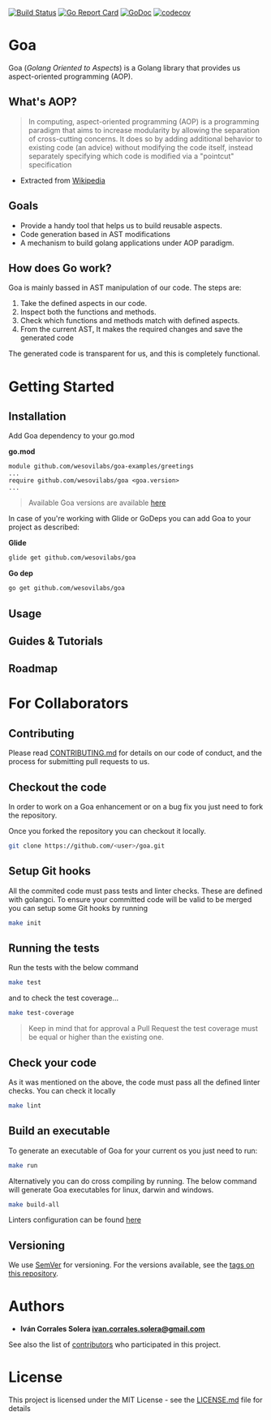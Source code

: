 [![Build Status](https://travis-ci.org/wesovilabs/goa.svg?branch=master)](https://travis-ci.org/wesovilabs/goa)
[![Go Report Card](https://goreportcard.com/badge/github.com/wesovilabs/goa)](https://goreportcard.com/report/github.com/wesovilabs/goa)
[![GoDoc](https://godoc.org/github.com/wesovilabs/goa?status.svg)](https://godoc.org/github.com/wesovilabs/goa)
[![codecov](https://codecov.io/gh/wesovilabs/goa/branch/master/graph/badge.svg)](https://codecov.io/gh/wesovilabs/goa)


# Goa

Goa (*Golang Oriented to Aspects*) is a Golang library that provides us aspect-oriented programming (AOP).

## What's AOP?

> In computing, aspect-oriented programming (AOP) is a programming paradigm that aims to increase modularity by allowing the separation of cross-cutting concerns. It does so by adding additional behavior to existing code (an advice) without modifying the code itself, instead separately specifying which code is modified via a "pointcut" specification

* Extracted  from [Wikipedia](https://en.wikipedia.org/wiki/Aspect-oriented_programming)


## Goals

- Provide a handy tool that helps us to build reusable aspects.
- Code generation based in AST modifications
- A mechanism to build golang applications under AOP paradigm. 


## How does Go work?

Goa is mainly bassed in AST manipulation of our code. The steps are:

1. Take the defined aspects in our code.
2. Inspect both the functions and methods.
3. Check which functions and methods match with defined aspects.
4. From the current AST, It makes the required changes and save the generated code

The generated code is transparent for us, and this is completely functional. 

# Getting Started

## Installation

Add Goa dependency to your go.mod

**go.mod**
```text
module github.com/wesovilabs/goa-examples/greetings
...
require github.com/wesovilabs/goa <goa.version>
...
```

> Available Goa versions are available [here](https://github.com/wesovilabs/goa/releases)

In case of you're working with Glide or GoDeps you can add Goa to your project as described:

**Glide**
```bash
glide get github.com/wesovilabs/goa
```

**Go dep**
```bash
go get github.com/wesovilabs/goa
```

## Usage

## Guides & Tutorials

## Roadmap

# For Collaborators

## Contributing

Please read [CONTRIBUTING.md](https://github.com/wesovilabs/goa/blob/master/CONTRIBUTING.md) for details on our code of conduct, and the process for submitting pull requests to us.

## Checkout the code

In order to work on a Goa enhancement or on a bug fix you just need to fork the repository.

Once you forked the repository you can checkout it locally. 

```bash
git clone https://github.com/<user>/goa.git
```

## Setup Git hooks

All the commited code must pass tests and linter checks. These are defined with golangci. To ensure
your committed code will be valid to be merged you can setup some Git hooks by running

```bash
make init
```

## Running the tests

Run the tests with the below command

```bash
make test
```

and to check the test coverage... 

```bash
make test-coverage
``` 

> Keep in mind that for approval a Pull Request the test coverage must be equal or higher than the existing one.

## Check your code

As it was mentioned on the above, the code must pass all the defined linter checks. You can check it locally

```bash
make lint
```

## Build an executable

To generate an executable of Goa for your current os you just need to run:

```bash
make run
```
Alternatively you can do cross compiling by running. The below command will generate Goa executables for linux, darwin and 
windows.

```bash
make build-all
``` 

Linters configuration can be found [here](https://github.com/wesovilabs/goa/blob/master/.golangci.yml)

## Versioning
    
We use [SemVer](http://semver.org/) for versioning. For the versions available, see the [tags on this repository](https://github.com/wesovilabs/goa/tags).

# Authors

- **Iván Corrales Solera <ivan.corrales.solera@gmail.com>** 

See also the list of [contributors](https://github.com/wesovilabs/goa/contributors) who participated in this project.


# License

This project is licensed under the MIT License - see the [LICENSE.md](LICENSE.md) file for details

